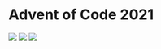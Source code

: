 # Advent of Code 2021
![](https://img.shields.io/badge/day%20📅-17-blue)
![](https://img.shields.io/badge/stars%20⭐-28-yellow)
![](https://img.shields.io/badge/days%20completed-14-red)

